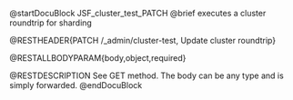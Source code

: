 
@startDocuBlock JSF_cluster_test_PATCH
@brief executes a cluster roundtrip for sharding

@RESTHEADER{PATCH /_admin/cluster-test, Update cluster roundtrip}

@RESTALLBODYPARAM{body,object,required}

@RESTDESCRIPTION
See GET method. The body can be any type and is simply forwarded.
@endDocuBlock

